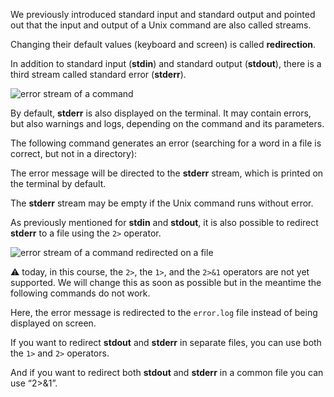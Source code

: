 <script>
import Execute from "components/Execute.svelte";
</script>

We previously introduced standard input and standard output and pointed out that the input and output of a Unix command are also called streams. 

Changing their default values (keyboard and screen) is called **redirection**.

In addition to standard input (**stdin**) and standard output (**stdout**), there is a third stream called standard error (**stderr**).

<img src="/data/linux_basics_session04/stream_in_out_err.png" style="max-width:100%" alt="error stream of a command">

By default, **stderr** is also displayed on the terminal. It may contain errors, but also warnings and logs, depending on the command and its parameters.

The following command generates an error (searching for a word in a file is correct, but not in a directory):

<Execute command="grep foo /shared/data/bank/homo_sapiens" />

The error message will be directed to the **stderr** stream, which is printed on the terminal by default.

The **stderr** stream may be empty if the Unix command runs without error.

As previously mentioned for **stdin** and **stdout**, it is also possible to redirect **stderr** to a file using the `2>` operator.

<img src="/data/linux_basics_session04/stream_in_outfile_errfile.png" style="max-width:100%" alt="error stream of a command redirected on a file">

<Execute command="grep foo /shared/data/bank/homo_sapiens 2> error.log" />

⚠️ today, in this course, the `2>`, the `1>`, and the `2>&1` operators are not yet supported. We will change this as soon as possible but in the meantime the following commands do not work.

Here, the error message is redirected to the `error.log` file instead of being displayed on screen.

If you want to redirect **stdout** and **stderr** in separate files, you can use both the `1>` and `2>` operators.

<Execute command="grep foo /shared/data/bank/homo_sapiens 1> sdt_out.txt 2> error.log" />

And if you want to redirect both **stdout** and **stderr** in a common file you can use “2>&1”.

<Execute command="grep foo /shared/data/bank/homo_sapiens 2>&1 sdt_out_and_log.txt" />
